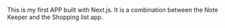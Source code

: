 This is my first APP built with Next.js. It is a combination between the Note Keeper and the Shopping list app.
